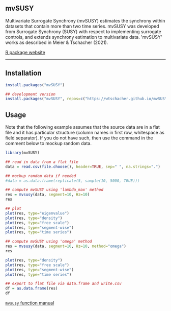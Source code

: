 mvSUSY
----

Multivariate Surrogate Synchrony (mvSUSY) estimates the synchrony within datasets that contain more than two time series. mvSUSY was developed from Surrogate Synchrony (SUSY) with respect to implementing surrogate controls, and extends synchrony estimation to multivariate data. 'mvSUSY' works as described in Meier & Tschacher (2021).

[R package website](https://wtschacher.github.io/mvSUSY/)

----

Installation
----

```r
install.packages("mvSUSY")

## development version
install.packages("mvSUSY", repos=c("https://wtschacher.github.io/mvSUSY/","https://cloud.r-project.org"))
```

Usage
----

Note that the following example assumes that the source data are in a flat file and it has particular structure (column names in first row, whitespace as field separator). If you do not have such, then use the command in the comment below to mockup random data.

```r
library(mvSUSY)

## read in data from a flat file
data = read.csv(file.choose(), header=TRUE, sep=" ", na.strings=".")

## mockup random data if needed
#data = as.data.frame(replicate(5, sample(10, 5000, TRUE)))

## compute mvSUSY using 'lambda_max' method
res = mvsusy(data, segment=10, Hz=10)
res

## plot
plot(res, type="eigenvalue")
plot(res, type="density")
plot(res, type="free scale")
plot(res, type="segment-wise")
plot(res, type="time series")

## compute mvSUSY using 'omega' method
res = mvsusy(data, segment=10, Hz=10, method="omega")
res

plot(res, type="density")
plot(res, type="free scale")
plot(res, type="segment-wise")
plot(res, type="time series")

## export to flat file via data.frame and write.csv
df = as.data.frame(res)
df
```

[`mvsusy` function manual](https://wtschacher.github.io/mvSUSY/library/mvSUSY/html/mvsusy.html)
